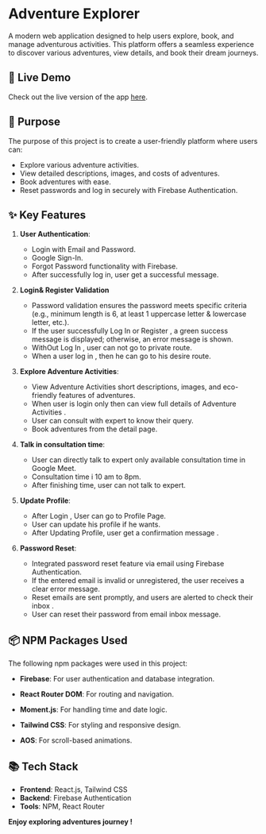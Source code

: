 
# Adventure Explorer

A modern web application designed to help users explore, book, and manage adventurous activities. This platform offers a seamless experience to discover various adventures, view details, and book their dream journeys.


## 🚀 Live Demo
Check out the live version of the app [here](http://localhost:5173/).


## 🎯 Purpose
The purpose of this project is to create a user-friendly platform where users can:
- Explore various adventure activities.
- View detailed descriptions, images, and costs of adventures.
- Book adventures with ease.
- Reset passwords and log in securely with Firebase Authentication.

## ✨ Key Features
1. **User Authentication**:
   - Login with Email and Password.
   - Google Sign-In.
   - Forgot Password functionality with Firebase.
   - After successfully log in, user get a successful message.

2. **Login& Register Validation**
   - Password validation ensures the password meets specific criteria (e.g., minimum length is 6, at least 1 uppercase letter & lowercase letter, etc.).
   - If the user successfully Log In or Register , a green success message is displayed; otherwise, an error message is shown.
   - WithOut Log In , user can not go to private route.
   - When a user log in , then he can go to his desire route.
   
3. **Explore Adventure Activities**:
   - View Adventure Activities short  descriptions, images, and eco-friendly features of adventures.
   - When user is login only then can view  full details of Adventure Activities .
   - User can consult with expert to know their query.
   - Book adventures  from the detail page.

4. **Talk in consultation time**:
   - User can directly talk to expert only available consultation time in Google Meet.
   - Consultation time i 10 am to 8pm.
   - After finishing time, user can not talk to expert.

5. **Update Profile**:
   - After Login , User can go to Profile Page.
   - User can update his profile if he wants.
   - After Updating Profile, user get a confirmation message .  

6. **Password Reset**:
   - Integrated password reset feature via email using Firebase Authentication.
   - If the entered email is invalid or unregistered, the user receives a clear error message.
   - Reset emails are sent promptly, and users are alerted to check their inbox .
   - User can reset their password from email inbox message.

## 📦 NPM Packages Used
The following npm packages were used in this project:
- **Firebase**: For user authentication and database integration.
 
- **React Router DOM**: For routing and navigation.
  
- **Moment.js**: For handling time and date logic.
  
- **Tailwind CSS**: For styling and responsive design.

- **AOS**: For scroll-based animations.  

## 📚 Tech Stack
- **Frontend**: React.js, Tailwind CSS
- **Backend**: Firebase Authentication
- **Tools**: NPM, React Router

  
**Enjoy exploring adventures journey !**
